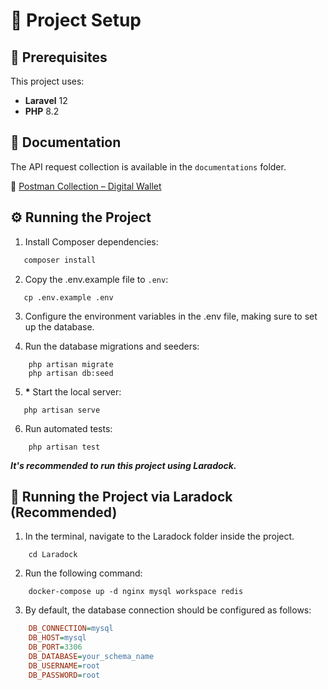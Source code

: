 # 🚀 Project Setup

## 📌 Prerequisites

This project uses:
- **Laravel** 12
- **PHP** 8.2  

## 📖 Documentation

The API request collection is available in the `documentations` folder.  

📌 [Postman Collection – Digital Wallet](https://github.com/BreakinAnt/digital_wallet/blob/main/documentations/Digital%20Wallet.postman_collection.json)  


## ⚙️ Running the Project

1. Install Composer dependencies:  
```sh
   composer install
```
2. Copy the .env.example file to `.env`:
```
   cp .env.example .env
```
3. Configure the environment variables in the .env file, making sure to set up the database.
   
4. Run the database migrations and seeders:
```
    php artisan migrate
    php artisan db:seed
```
5. __*__ Start the local server:
```
   php artisan serve
```
6. Run automated tests:
```
    php artisan test
```

*__It's recommended to run this project using Laradock.__*

## 🐳 Running the Project via Laradock (Recommended)
1. In the terminal, navigate to the Laradock folder inside the project.
```
    cd Laradock
```
2. Run the following command:
```
    docker-compose up -d nginx mysql workspace redis
```
3. By default, the database connection should be configured as follows:
```ini
    DB_CONNECTION=mysql
    DB_HOST=mysql
    DB_PORT=3306
    DB_DATABASE=your_schema_name
    DB_USERNAME=root
    DB_PASSWORD=root
```
